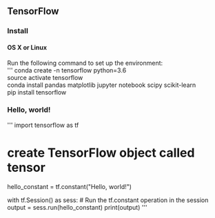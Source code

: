 ## TensorFlow

### Install
#### OS X or Linux
Run the following command to set up the environment:  
'''
conda create -n tensorflow python=3.6  
source activate tensorflow  
conda install pandas matplotlib jupyter notebook scipy scikit-learn  
pip install tensorflow


### Hello, world!
'''
import tensorflow as tf  

# create TensorFlow object called tensor  
hello_constant = tf.constant("Hello, world!")

with tf.Session() as sess:
    # Run the tf.constant operation in the session
    output = sess.run(hello_constant)
    print(output)
'''
